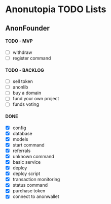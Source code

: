 # Anonutopia TODO Lists

## AnonFounder

#### TODO - MVP

- [ ] withdraw
- [ ] register command

#### TODO - BACKLOG

- [ ] sell token
- [ ] anonlib
- [ ] buy a domain
- [ ] fund your own project
- [ ] funds voting

#### DONE

- [x] config
- [x] database
- [x] models
- [x] start command
- [x] referrals
- [x] unknown command
- [x] basic service
- [x] deploy
- [x] deploy script
- [x] transaction monitoring
- [x] status command
- [x] purchase token
- [x] connect to anonwallet
